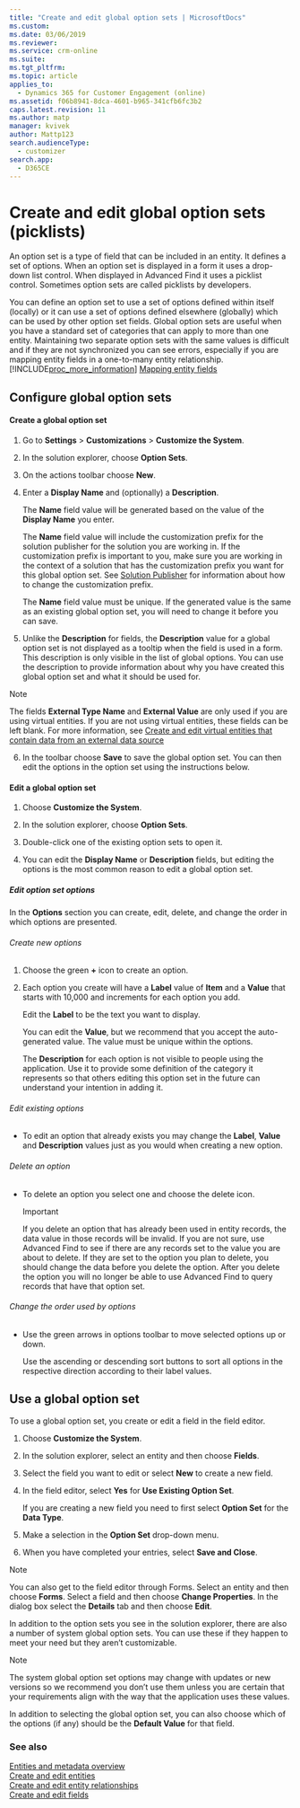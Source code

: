 ```yaml
---
title: "Create and edit global option sets | MicrosoftDocs"
ms.custom: 
ms.date: 03/06/2019
ms.reviewer: 
ms.service: crm-online
ms.suite: 
ms.tgt_pltfrm: 
ms.topic: article
applies_to: 
  - Dynamics 365 for Customer Engagement (online)
ms.assetid: f06b8941-8dca-4601-b965-341cfb6fc3b2
caps.latest.revision: 11
ms.author: matp
manager: kvivek
author: Mattp123
search.audienceType: 
  - customizer
search.app: 
  - D365CE
---
```

# Create and edit global option sets (picklists)



An option set is a type of field that can be included in an entity. It defines a set of options. When an option set is displayed in a form it uses a drop-down list control. When displayed in Advanced Find it uses a picklist control. Sometimes option sets are called picklists by developers.  
  
 You can define an option set to use a set of options defined within itself (locally) or it can use a set of options defined elsewhere (globally) which can be used by other option set fields. Global option sets are useful when you have a standard set of categories that can apply to more than one entity. Maintaining two separate option sets with the same values is difficult and if they are not synchronized you can see errors, especially if you are mapping entity fields in a one-to-many entity relationship. [!INCLUDE[proc_more_information](../includes/proc-more-information.md)] [Mapping entity fields](../customize/map-entity-fields.md#BKMK_mappingEntityFields)  
  
<a name="BKMK_Configuring"></a>   
## Configure global option sets  
  
#### Create a global option set  
  
1.  Go to **Settings** > **Customizations** > **Customize the System**.  
  
2.  In the solution explorer, choose **Option Sets**.  
  
3.  On the actions toolbar choose **New**.  
  
4.  Enter a **Display Name** and (optionally) a **Description**.  
  
     The **Name** field value will be generated based on the value of the **Display Name** you enter.  
  
     The **Name** field value will include the customization prefix for the solution publisher for the solution you are working in. If the customization prefix is important to you, make sure you are working in the context of a solution that has the customization prefix you want for this global option set. See [Solution Publisher](../customize/change-solution-publisher-prefix.md#BKMK_SolutionPublisher) for information about how to change the customization prefix.  
  
     The **Name** field value must be unique. If the generated value is the same as an existing global option set, you will need to change it before you can save.  
  
5.  Unlike the **Description** for fields, the **Description** value for a global option set is not displayed as a tooltip when the field is used in a form. This description is only visible in the list of global options. You can use the description to provide information about why you have created this global option set and what it should be used for.  
 
> [!NOTE]
> The fields **External Type Name** and **External Value** are only used if you are using virtual entities. If you are not using virtual entities, these fields can be left blank. For more information, see [Create and edit virtual entities that contain data from an external data source](create-edit-virtual-entities.md) 
 
6.  In the toolbar choose **Save** to save the global option set. You can then edit the options in the option set using the instructions below.  
  
#### Edit a global option set  
  
1.  Choose **Customize the System**.  
  
2.  In the solution explorer, choose **Option Sets**.  
  
3.  Double-click one of the existing option sets to open it.  
  
4.  You can edit the **Display Name** or **Description** fields, but editing the options is the most common reason to edit a global option set.  
  
##### Edit option set options  
In the **Options** section you can create, edit, delete, and change the order in which options are presented.  
  
###### Create new options  
1. Choose the green **+** icon to create an option.  
  
2. Each option you create will have a **Label** value of **Item** and a **Value** that starts with 10,000 and increments for each option you add.  
  
   Edit the **Label** to be the text you want to display.  
  
   You can edit the **Value**, but we recommend that you accept the auto-generated value. The value must be unique within the options.  
  
   The **Description** for each option is not visible to people using the application. Use it to provide some definition of the category it represents so that others editing this option set in the future can understand your intention in adding it.
 
###### Edit existing options  
- To edit an option that already exists you may change the **Label**, **Value** and **Description** values just as you would when creating a new option. 

###### Delete an option  
- To delete an option you select one and choose the delete icon.  
  
  > [!IMPORTANT]
  > If you delete an option that has already been used in entity records, the data value in those records will be invalid. If you are not sure, use Advanced Find to see if there are any records set to the value you are about to delete. If they are set to the option you plan to delete, you should change the data before you delete the option. After you delete the option you will no longer be able to use Advanced Find to query records that have that option set.
 
###### Change the order used by options  
- Use the green arrows in options toolbar to move selected options up or down.  
  
  Use the ascending or descending sort buttons to sort all options in the respective direction according to their label values.  
  
<a name="BKMK_UsingGlobalOptionSets"></a>   
## Use a global option set  
 To use a global option set, you create or edit a field in the field editor.  
  
1.  Choose **Customize the System**.  
 
2.  In the solution explorer, select an entity and then choose **Fields**.  
  
3.  Select the field you want to edit or select **New** to create a new field.  
  
4.  In the field editor, select **Yes** for **Use Existing Option Set**.  
  
     If you are creating a new field you need to first select **Option Set** for the **Data Type**.  
  
5.  Make a selection in the **Option Set** drop-down menu.  
  
6.  When you have completed your entries, select **Save and Close**.  
  
> [!NOTE]
>  You can also get to the field editor through Forms. Select an entity and then choose **Forms**. Select a field and then choose **Change Properties**. In the dialog box select the **Details** tab and then choose **Edit**.  
  
 In addition to the option sets you see in the solution explorer, there are also a number of system global option sets. You can use these if they happen to meet your need but they aren’t customizable.  
  
> [!NOTE]
>  The system global option set options may change with updates or new versions so we recommend you don’t use them unless you are certain that your requirements align with the way that the application uses these values.  
  
 In addition to selecting the global option set, you can also choose which of the options (if any) should be the **Default Value** for that field.  
  
### See also  
 [Entities and metadata overview](../customize/create-edit-metadata.md)   
 [Create and edit entities](../customize/create-edit-entities.md)   
 [Create and edit entity relationships](../customize/create-edit-entity-relationships.md) <br/>
 [Create and edit fields](../customize/create-edit-fields.md)   
 
